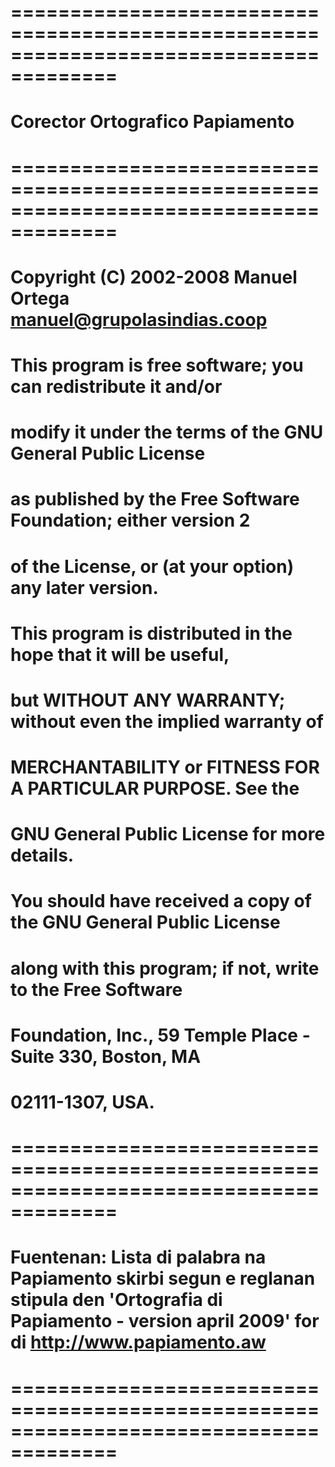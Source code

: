 # =======================================================================================
#                              Corector Ortografico Papiamento
#
# =======================================================================================
# Copyright (C) 2002-2008 Manuel Ortega <manuel@grupolasindias.coop>
# This program is free software; you can redistribute it and/or
# modify it under the terms of the GNU General Public License
# as published by the Free Software Foundation; either version 2
# of the License, or (at your option) any later version.
# This program is distributed in the hope that it will be useful,
# but WITHOUT ANY WARRANTY; without even the implied warranty of
# MERCHANTABILITY or FITNESS FOR A PARTICULAR PURPOSE.  See the
# GNU General Public License for more details.
# You should have received a copy of the GNU General Public License
# along with this program; if not, write to the Free Software
# Foundation, Inc., 59 Temple Place - Suite 330, Boston, MA
# 02111-1307, USA.
# =======================================================================================
# Fuentenan: Lista di palabra na Papiamento skirbi segun e reglanan stipula den 'Ortografia di Papiamento - version april 2009' for di http://www.papiamento.aw
# =======================================================================================
